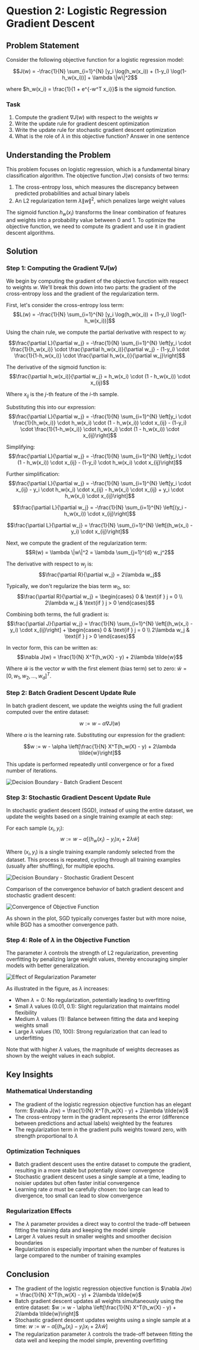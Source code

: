 # Question 2: Logistic Regression Gradient Descent

## Problem Statement
Consider the following objective function for a logistic regression model:

$$J(w) = -\frac{1}{N} \sum_{i=1}^{N} [y_i \log(h_w(x_i)) + (1-y_i) \log(1-h_w(x_i))] + \lambda \|w\|^2$$

where $h_w(x_i) = \frac{1}{1 + e^{-w^T x_i}}$ is the sigmoid function.

### Task
1. Compute the gradient $\nabla J(w)$ with respect to the weights $w$
2. Write the update rule for gradient descent optimization
3. Write the update rule for stochastic gradient descent optimization
4. What is the role of $\lambda$ in this objective function? Answer in one sentence

## Understanding the Problem
This problem focuses on logistic regression, which is a fundamental binary classification algorithm. The objective function $J(w)$ consists of two terms:
1. The cross-entropy loss, which measures the discrepancy between predicted probabilities and actual binary labels
2. An L2 regularization term $\lambda \|w\|^2$, which penalizes large weight values

The sigmoid function $h_w(x_i)$ transforms the linear combination of features and weights into a probability value between 0 and 1. To optimize the objective function, we need to compute its gradient and use it in gradient descent algorithms.

## Solution

### Step 1: Computing the Gradient $\nabla J(w)$

We begin by computing the gradient of the objective function with respect to weights $w$. We'll break this down into two parts: the gradient of the cross-entropy loss and the gradient of the regularization term.

First, let's consider the cross-entropy loss term:
$$L(w) = -\frac{1}{N} \sum_{i=1}^{N} [y_i \log(h_w(x_i)) + (1-y_i) \log(1-h_w(x_i))]$$

Using the chain rule, we compute the partial derivative with respect to $w_j$:
$$\frac{\partial L}{\partial w_j} = -\frac{1}{N} \sum_{i=1}^{N} \left[y_i \cdot \frac{1}{h_w(x_i)} \cdot \frac{\partial h_w(x_i)}{\partial w_j} - (1-y_i) \cdot \frac{1}{1-h_w(x_i)} \cdot \frac{\partial h_w(x_i)}{\partial w_j}\right]$$

The derivative of the sigmoid function is:
$$\frac{\partial h_w(x_i)}{\partial w_j} = h_w(x_i) \cdot (1 - h_w(x_i)) \cdot x_{ij}$$

Where $x_{ij}$ is the $j$-th feature of the $i$-th sample.

Substituting this into our expression:
$$\frac{\partial L}{\partial w_j} = -\frac{1}{N} \sum_{i=1}^{N} \left[y_i \cdot \frac{1}{h_w(x_i)} \cdot h_w(x_i) \cdot (1 - h_w(x_i)) \cdot x_{ij} - (1-y_i) \cdot \frac{1}{1-h_w(x_i)} \cdot h_w(x_i) \cdot (1 - h_w(x_i)) \cdot x_{ij}\right]$$

Simplifying:
$$\frac{\partial L}{\partial w_j} = -\frac{1}{N} \sum_{i=1}^{N} \left[y_i \cdot (1 - h_w(x_i)) \cdot x_{ij} - (1-y_i) \cdot h_w(x_i) \cdot x_{ij}\right]$$

Further simplification:
$$\frac{\partial L}{\partial w_j} = -\frac{1}{N} \sum_{i=1}^{N} \left[y_i \cdot x_{ij} - y_i \cdot h_w(x_i) \cdot x_{ij} - h_w(x_i) \cdot x_{ij} + y_i \cdot h_w(x_i) \cdot x_{ij}\right]$$

$$\frac{\partial L}{\partial w_j} = -\frac{1}{N} \sum_{i=1}^{N} \left[(y_i - h_w(x_i)) \cdot x_{ij}\right]$$

$$\frac{\partial L}{\partial w_j} = \frac{1}{N} \sum_{i=1}^{N} \left[(h_w(x_i) - y_i) \cdot x_{ij}\right]$$

Next, we compute the gradient of the regularization term:
$$R(w) = \lambda \|w\|^2 = \lambda \sum_{j=1}^{d} w_j^2$$

The derivative with respect to $w_j$ is:
$$\frac{\partial R}{\partial w_j} = 2\lambda w_j$$

Typically, we don't regularize the bias term $w_0$, so:
$$\frac{\partial R}{\partial w_j} = \begin{cases} 
0 & \text{if } j = 0 \\
2\lambda w_j & \text{if } j > 0
\end{cases}$$

Combining both terms, the full gradient is:
$$\frac{\partial J}{\partial w_j} = \frac{1}{N} \sum_{i=1}^{N} \left[(h_w(x_i) - y_i) \cdot x_{ij}\right] + \begin{cases} 
0 & \text{if } j = 0 \\
2\lambda w_j & \text{if } j > 0
\end{cases}$$

In vector form, this can be written as:
$$\nabla J(w) = \frac{1}{N} X^T(h_w(X) - y) + 2\lambda \tilde{w}$$

Where $\tilde{w}$ is the vector $w$ with the first element (bias term) set to zero: $\tilde{w} = [0, w_1, w_2, \ldots, w_d]^T$.

### Step 2: Batch Gradient Descent Update Rule

In batch gradient descent, we update the weights using the full gradient computed over the entire dataset:

$$w := w - \alpha \nabla J(w)$$

Where $\alpha$ is the learning rate. Substituting our expression for the gradient:

$$w := w - \alpha \left[\frac{1}{N} X^T(h_w(X) - y) + 2\lambda \tilde{w}\right]$$

This update is performed repeatedly until convergence or for a fixed number of iterations.

![Decision Boundary - Batch Gradient Descent](../Images/L4_5_Quiz_2/decision_boundary_bgd.png)

### Step 3: Stochastic Gradient Descent Update Rule

In stochastic gradient descent (SGD), instead of using the entire dataset, we update the weights based on a single training example at each step:

For each sample $(x_i, y_i)$:
$$w := w - \alpha \left[(h_w(x_i) - y_i)x_i + 2\lambda \tilde{w}\right]$$

Where $(x_i, y_i)$ is a single training example randomly selected from the dataset. This process is repeated, cycling through all training examples (usually after shuffling), for multiple epochs.

![Decision Boundary - Stochastic Gradient Descent](../Images/L4_5_Quiz_2/decision_boundary_sgd.png)

Comparison of the convergence behavior of batch gradient descent and stochastic gradient descent:

![Convergence of Objective Function](../Images/L4_5_Quiz_2/convergence.png)

As shown in the plot, SGD typically converges faster but with more noise, while BGD has a smoother convergence path.

### Step 4: Role of $\lambda$ in the Objective Function

The parameter $\lambda$ controls the strength of L2 regularization, preventing overfitting by penalizing large weight values, thereby encouraging simpler models with better generalization.

![Effect of Regularization Parameter](../Images/L4_5_Quiz_2/regularization_effect.png)

As illustrated in the figure, as $\lambda$ increases:
- When $\lambda = 0$: No regularization, potentially leading to overfitting
- Small $\lambda$ values (0.01, 0.1): Slight regularization that maintains model flexibility
- Medium $\lambda$ values (1): Balance between fitting the data and keeping weights small
- Large $\lambda$ values (10, 100): Strong regularization that can lead to underfitting

Note that with higher $\lambda$ values, the magnitude of weights decreases as shown by the weight values in each subplot.

## Key Insights

### Mathematical Understanding
- The gradient of the logistic regression objective function has an elegant form: $\nabla J(w) = \frac{1}{N} X^T(h_w(X) - y) + 2\lambda \tilde{w}$
- The cross-entropy term in the gradient represents the error (difference between predictions and actual labels) weighted by the features
- The regularization term in the gradient pulls weights toward zero, with strength proportional to $\lambda$

### Optimization Techniques
- Batch gradient descent uses the entire dataset to compute the gradient, resulting in a more stable but potentially slower convergence
- Stochastic gradient descent uses a single sample at a time, leading to noisier updates but often faster initial convergence
- Learning rate $\alpha$ must be carefully chosen: too large can lead to divergence, too small can lead to slow convergence

### Regularization Effects
- The $\lambda$ parameter provides a direct way to control the trade-off between fitting the training data and keeping the model simple
- Larger $\lambda$ values result in smaller weights and smoother decision boundaries
- Regularization is especially important when the number of features is large compared to the number of training examples

## Conclusion
- The gradient of the logistic regression objective function is $\nabla J(w) = \frac{1}{N} X^T(h_w(X) - y) + 2\lambda \tilde{w}$
- Batch gradient descent updates all weights simultaneously using the entire dataset: $w := w - \alpha \left[\frac{1}{N} X^T(h_w(X) - y) + 2\lambda \tilde{w}\right]$
- Stochastic gradient descent updates weights using a single sample at a time: $w := w - \alpha \left[(h_w(x_i) - y_i)x_i + 2\lambda \tilde{w}\right]$
- The regularization parameter $\lambda$ controls the trade-off between fitting the data well and keeping the model simple, preventing overfitting 